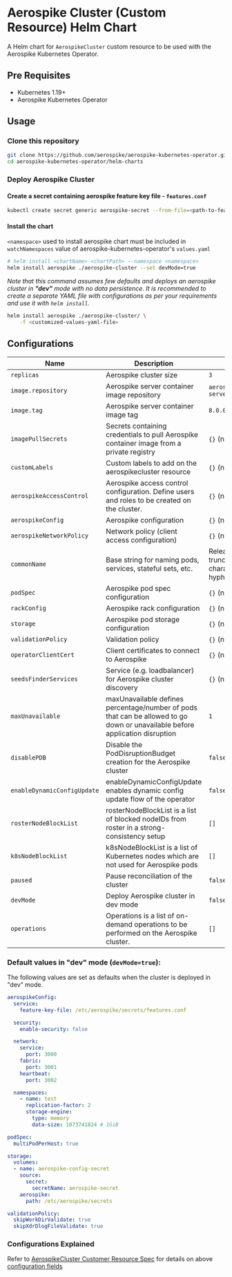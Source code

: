 # Aerospike Cluster (Custom Resource) Helm Chart

A Helm chart for `AerospikeCluster` custom resource to be used with the Aerospike Kubernetes Operator.

## Pre Requisites

- Kubernetes 1.19+
- Aerospike Kubernetes Operator

## Usage

### Clone this repository

```sh
git clone https://github.com/aerospike/aerospike-kubernetes-operator.git
cd aerospike-kubernetes-operator/helm-charts
```

### Deploy Aerospike Cluster

#### Create a secret containing aerospike feature key file - `features.conf`

```sh
kubectl create secret generic aerospike-secret --from-file=<path-to-features.conf-file> --namespace <namespace>
```

#### Install the chart
`<namespace>` used to install aerospike chart must be included in `watchNamespaces` value of aerospike-kubernetes-operator's `values.yaml`

```sh
# helm install <chartName> <chartPath> --namespace <namespace>
helm install aerospike ./aerospike-cluster --set devMode=true
```


*Note that this command assumes few defaults and deploys an aerospike cluster in **"dev"** mode with no data
persistence. It is recommended to create a separate YAML file with configurations as per your requirements and use it
with `helm install`.*

```sh
helm install aerospike ./aerospike-cluster/ \
    -f <customized-values-yaml-file>
```

## Configurations

| Name | Description                                                                                                                     | Default                                                   |
| -- |---------------------------------------------------------------------------------------------------------------------------------|-----------------------------------------------------------|
| `replicas` | Aerospike cluster size                                                                                                          | `3`                                                       |
| `image.repository` | Aerospike server container image repository                                                                             | `aerospike/aerospike-server-enterprise`                   |
| `image.tag` | Aerospike server container image tag                                                                                           | `8.0.0.2`                                                 |
| `imagePullSecrets` | Secrets containing credentials to pull Aerospike container image from a private registry                                | `{}` (nil)                                                |
| `customLabels` | Custom labels to add on the aerospikecluster resource                                                                           | `{}` (nil)                                                |
| `aerospikeAccessControl` | Aerospike access control configuration. Define users and roles to be created on the cluster.                                    | `{}` (nil)                                                |
| `aerospikeConfig` | Aerospike configuration                                                                                                         | `{}` (nil)                                                |
| `aerospikeNetworkPolicy` | Network policy (client access configuration)                                                                                    | `{}` (nil)                                                |
| `commonName` | Base string for naming pods, services, stateful sets, etc.                                                                      | Release name truncated to 63 characters (without hyphens) |
| `podSpec` | Aerospike pod spec configuration                                                                                                | `{}` (nil)                                                |
| `rackConfig` | Aerospike rack configuration                                                                                                    | `{}` (nil)                                                |
| `storage` | Aerospike pod storage configuration                                                                                             | `{}` (nil)                                                |
| `validationPolicy` | Validation policy                                                                                                               | `{}` (nil)                                                |
| `operatorClientCert` | Client certificates to connect to Aerospike                                                                                     | `{}` (nil)                                                |
| `seedsFinderServices` | Service (e.g. loadbalancer) for Aerospike cluster discovery                                                                     | `{}` (nil)                                                |
| `maxUnavailable` | maxUnavailable defines percentage/number of pods that can be allowed to go down or unavailable before application disruption    | `1`                                                       |
| `disablePDB` | Disable the PodDisruptionBudget creation for the Aerospike cluster                                                              | `false`                                                   |
| `enableDynamicConfigUpdate` | enableDynamicConfigUpdate enables dynamic config update flow of the operator                                                    | `false`                                                   |
| `rosterNodeBlockList` | rosterNodeBlockList is a list of blocked nodeIDs from roster in a strong-consistency setup                                      | `[]`                                                      |
| `k8sNodeBlockList` | k8sNodeBlockList is a list of Kubernetes nodes which are not used for Aerospike pods                                            | `[]`                                                      |
| `paused` | Pause reconciliation of the cluster                                                                                             | `false`                                                   |
| `devMode` | Deploy Aerospike cluster in dev mode                                                                                            | `false`                                                   |
| `operations` | Operations is a list of on-demand operations to be performed on the Aerospike cluster.                                            | `[]`                                                      |

### Default values in "dev" mode (`devMode=true`):

The following values are set as defaults when the cluster is deployed in "dev" mode.

```yaml
aerospikeConfig:
  service:
    feature-key-file: /etc/aerospike/secrets/features.conf

  security:
    enable-security: false

  network:
    service:
      port: 3000
    fabric:
      port: 3001
    heartbeat:
      port: 3002

  namespaces:
    - name: test
      replication-factor: 2
      storage-engine:
        type: memory
        data-size: 1073741824 # 1GiB

podSpec:
  multiPodPerHost: true

storage:
  volumes:
  - name: aerospike-config-secret
    source:
      secret:
        secretName: aerospike-secret
    aerospike:
      path: /etc/aerospike/secrets

validationPolicy:
  skipWorkDirValidate: true
  skipXdrDlogFileValidate: true
```

### Configurations Explained

Refer to [AerospikeCluster Customer Resource Spec](https://aerospike.com/docs/cloud/kubernetes/operator/configuration/Cluster-configuration-settings#spec) for details on above [configuration fields](#Configurations)
